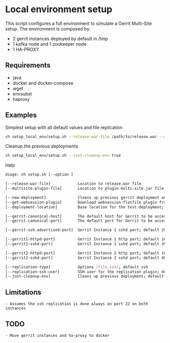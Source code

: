 # Local environment setup

This script configures a full environment to simulate a Gerrit Multi-Site setup.
The environment is composed by:
 - 2 gerrit instances deployed by default in /tmp
 - 1 kafka node and 1 zookeeper node
 - 1 HA-PROXY

## Requirements
 - java
 - docker and docker-compose
 - wget
 - envsubst
 - haproxy

## Examples
Simplest setup with all default values and file replication
```bash
sh setup_local_env/setup.sh --release-war-file /path/to/release.war --multisite-plugin-file /path/to/multi-site.jar
```
Cleanup the previous deployments
```bash
sh setup_local_env/setup.sh --just-cleanup-env true
```
Help
```bash
Usage: sh setup.sh [--option ]

[--release-war-file]            Location to release.war file
[--multisite-plugin-file]       Location to plugin multi-site.jar file

[--new-deployment]              Cleans up previous gerrit deployment and re-installs it. default true
[--get-websession-plugin]       Download websession-flatfile plugin from CI lastSuccessfulBuild; default true
[--deployment-location]         Base location for the test deployment; default /tmp

[--gerrit-canonical-host]       The default host for Gerrit to be accessed through; default localhost
[--gerrit-canonical-port]       The default port for Gerrit to be accessed throug; default 8080

[--gerrit-ssh-advertised-port]  Gerrit Instance 1 sshd port; default 29418

[--gerrit1-httpd-port]          Gerrit Instance 1 http port; default 18080
[--gerrit1-sshd-port]           Gerrit Instance 1 sshd port; default 39418

[--gerrit2-httpd-port]          Gerrit Instance 2 http port; default 18081
[--gerrit2-sshd-port]           Gerrit Instance 2 sshd port; default 49418

[--replication-type]            Options [file,ssh]; default ssh
[--replication-ssh-user]        SSH user for the replication plugin; default $(whoami)
[--just-cleanup-env]            Cleans up previous deployment; default false
```

## Limitations
	- Assumes the ssh replication is done always on port 22 on both instances

## TODO
	- Move gerrit instances and ha-proxy to docker
